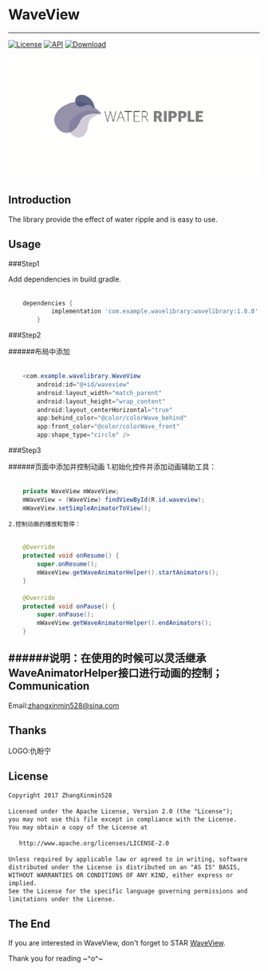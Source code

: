 # WaveView
------
[![License](https://img.shields.io/badge/License%20-Apache%202-337ab7.svg)](https://www.apache.org/licenses/LICENSE-2.0)
[![API](https://img.shields.io/badge/API-15%2B-brightgreen.svg?style=flat)](https://android-arsenal.com/api?level=15)
[ ![Download](https://api.bintray.com/packages/zhangxinmin528/wavelibrary/wavelibrary/images/download.svg) ](https://bintray.com/zhangxinmin528/wavelibrary/wavelibrary/_latestVersion)

<p align="center">
  <img alt="logo" src="https://github.com/ZhangXinmin528/WaveView-Simple/blob/master/example/src/main/assets/logo.png"/>
</p>

Introduction
------
The library provide the effect of water ripple and is easy to use.

Usage
------

###Step1

Add dependencies in build.gradle.


```groovy

	dependencies {
    		implementation 'com.example.wavelibrary:wavelibrary:1.0.0'
    	}
```
###Step2

######布局中添加
```java

	<com.example.wavelibrary.WaveView
        android:id="@+id/waveview"
        android:layout_width="match_parent"
        android:layout_height="wrap_content"
        android:layout_centerHorizontal="true"
        app:behind_color="@color/colorWave_behind"
        app:front_color="@color/colorWave_front"
        app:shape_type="circle" />
```
###Step3

######页面中添加并控制动画
	1.初始化控件并添加动画辅助工具：
```java

	private WaveView mWaveView;
	mWaveView = (WaveView) findViewById(R.id.waveview);
    mWaveView.setSimpleAnimatorToView();
```
	2.控制动画的播放和暂停：
```java

	@Override
    protected void onResume() {
        super.onResume();
        mWaveView.getWaveAnimatorHelper().startAnimators();
    }

    @Override
    protected void onPause() {
        super.onPause();
        mWaveView.getWaveAnimatorHelper().endAnimators();
    }
```

######说明：在使用的时候可以灵活继承WaveAnimatorHelper接口进行动画的控制；
Communication
------
Email:zhangxinmin528@sina.com

Thanks
------
LOGO:仇盼宁

License
------

    Copyright 2017 ZhangXinmin528

    Licensed under the Apache License, Version 2.0 (the "License");
    you may not use this file except in compliance with the License.
    You may obtain a copy of the License at

       http://www.apache.org/licenses/LICENSE-2.0

    Unless required by applicable law or agreed to in writing, software
    distributed under the License is distributed on an "AS IS" BASIS,
    WITHOUT WARRANTIES OR CONDITIONS OF ANY KIND, either express or implied.
    See the License for the specific language governing permissions and
    limitations under the License.


The End
---
If you are interested in WaveView, don't forget to STAR [WaveView](https://github.com/ZhangXinmin528/WaveView-Simple/tree/master).  

Thank you for reading ~^o^~

